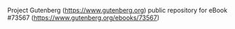Project Gutenberg (https://www.gutenberg.org) public repository for eBook #73567 (https://www.gutenberg.org/ebooks/73567)
